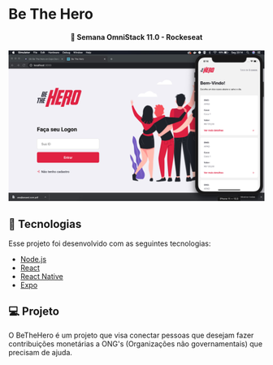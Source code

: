 # Be The Hero

<h4 align="center">
  🚀 Semana OmniStack 11.0 - Rockeseat
</h4>

<img src="https://github.com/anawd/be-the-hero/blob/master/tela-mobie-front.jpg" />

## :rocket: Tecnologias

Esse projeto foi desenvolvido com as seguintes tecnologias:

- [Node.js](https://nodejs.org/en/)
- [React](https://reactjs.org)
- [React Native](https://facebook.github.io/react-native/)
- [Expo](https://expo.io/)

## 💻 Projeto

O BeTheHero é um projeto que visa conectar pessoas que desejam fazer contribuições monetárias a ONG's (Organizações não governamentais) que precisam de ajuda.
